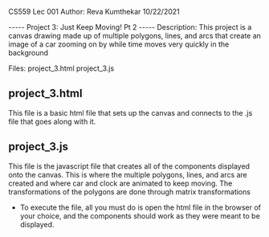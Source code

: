 CS559
Lec 001
Author: Reva Kumthekar
10/22/2021

----- Project 3: Just Keep Moving! Pt 2 -----
Description: This project is a canvas drawing made up of multiple polygons, lines, and arcs that create an image of a car zooming on by while time moves very quickly in the background

Files: project_3.html
project_3.js

## project_3.html

This file is a basic html file that sets up the canvas and connects to the .js file that goes along with it.

## project_3.js

This file is the javascript file that creates all of the components displayed onto the canvas. This is where the multiple polygons, lines, and arcs are created and where car and clock are animated to keep moving. The transformations of the polygons are done through matrix transformations

- To execute the file, all you must do is open the html file in the browser of your choice, and the components should work as they were meant to be displayed.

